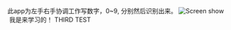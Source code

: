 此app为左手右手协调工作写数字，0~9, 分别然后识别出来。
![Screen show](https://github.com/laymen/Game/blob/master/a.png)
 我是来学习的！
THIRD TEST
